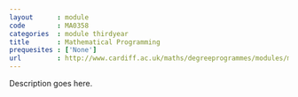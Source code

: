 ```yaml
---
layout      : module
code        : MA0358
categories  : module thirdyear
title       : Mathematical Programming
prequesites : ['None']
url         : http://www.cardiff.ac.uk/maths/degreeprogrammes/modules/ma0358.html
---
```


Description goes here.


